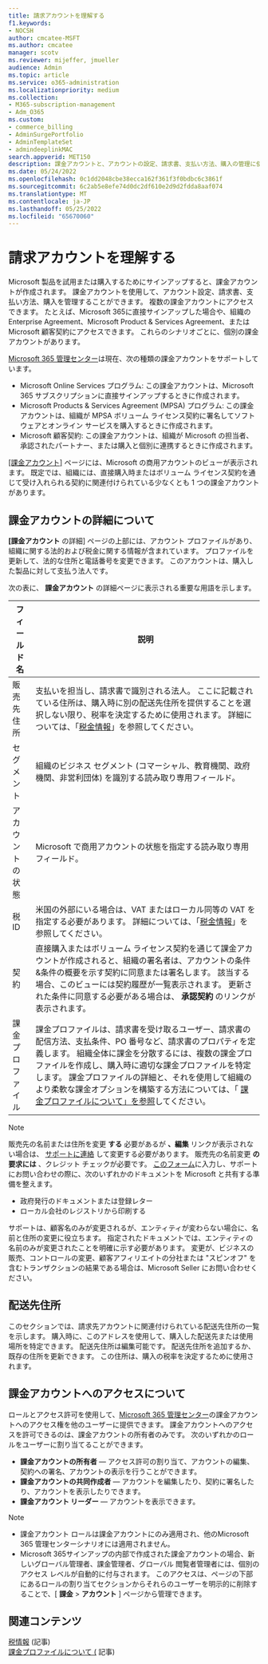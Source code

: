 ```yaml
---
title: 請求アカウントを理解する
f1.keywords:
- NOCSH
author: cmcatee-MSFT
ms.author: cmcatee
manager: scotv
ms.reviewer: mijeffer, jmueller
audience: Admin
ms.topic: article
ms.service: o365-administration
ms.localizationpriority: medium
ms.collection:
- M365-subscription-management
- Adm_O365
ms.custom:
- commerce_billing
- AdminSurgePortfolio
- AdminTemplateSet
- admindeeplinkMAC
search.appverid: MET150
description: 課金アカウントと、アカウントの設定、請求書、支払い方法、購入の管理に使用する方法について説明します。
ms.date: 05/24/2022
ms.openlocfilehash: 0c1dd2048cbe38ecca162f361f3f0bdbc6c3861f
ms.sourcegitcommit: 6c2ab5e8efe74d0dc2df610e2d9d2fdda8aaf074
ms.translationtype: MT
ms.contentlocale: ja-JP
ms.lasthandoff: 05/25/2022
ms.locfileid: "65670060"
---
```

# <a name="understand-billing-accounts"></a>請求アカウントを理解する

Microsoft 製品を試用または購入するためにサインアップすると、課金アカウントが作成されます。 課金アカウントを使用して、アカウント設定、請求書、支払い方法、購入を管理することができます。 複数の課金アカウントにアクセスできます。 たとえば、Microsoft 365に直接サインアップした場合や、組織のEnterprise Agreement、Microsoft Product & Services Agreement、またはMicrosoft 顧客契約にアクセスできます。 これらのシナリオごとに、個別の課金アカウントがあります。

<a href="https://go.microsoft.com/fwlink/p/?linkid=2024339" target="_blank">Microsoft 365 管理センター</a>は現在、次の種類の課金アカウントをサポートしています。

- Microsoft Online Services プログラム: この課金アカウントは、Microsoft 365 サブスクリプションに直接サインアップするときに作成されます。
- Microsoft Products & Services Agreement (MPSA) プログラム: この課金アカウントは、組織が MPSA ボリューム ライセンス契約に署名してソフトウェアとオンライン サービスを購入するときに作成されます。
- Microsoft 顧客契約: この課金アカウントは、組織が Microsoft の担当者、承認されたパートナー、または購入と個別に連携するときに作成されます。

<a href="https://go.microsoft.com/fwlink/p/?linkid=2084771" target="_blank">[課金アカウント]</a> ページには、Microsoft の商用アカウントのビューが表示されます。 既定では、組織には、直接購入時またはボリューム ライセンス契約を通じて受け入れられる契約に関連付けられている少なくとも 1 つの課金アカウントがあります。

## <a name="understand-billing-account-details"></a>課金アカウントの詳細について

**[課金アカウント** の詳細] ページの上部には、アカウント プロファイルがあり、組織に関する法的および税金に関する情報が含まれています。 プロファイルを更新して、法的な住所と電話番号を変更できます。 このアカウントは、購入した製品に対して支払う法人です。

次の表に、 **課金アカウント** の詳細ページに表示される重要な用語を示します。

| フィールド名 | 説明 |
|------------------|------------------------------------------------------------------------------------------------------------------------------------------------------------------------------------------------------------------------------------------------------------------------------|
| 販売先住所 | 支払いを担当し、請求書で識別される法人。 ここに記載されている住所は、購入時に別の配送先住所を提供することを選択しない限り、税率を決定するために使用されます。 詳細については、「[税金情報](billing-and-payments/tax-information.md)」を参照してください。 |
| セグメント | 組織のビジネス セグメント (コマーシャル、教育機関、政府機関、非営利団体) を識別する読み取り専用フィールド。 |
| アカウントの状態 | Microsoft で商用アカウントの状態を指定する読み取り専用フィールド。 |
| 税 ID | 米国の外部にいる場合は、VAT またはローカル同等の VAT を指定する必要があります。 詳細については、「[税金情報](billing-and-payments/tax-information.md)」を参照してください。 |
| 契約 | 直接購入またはボリューム ライセンス契約を通じて課金アカウントが作成されると、組織の署名者は、アカウントの条件&条件の概要を示す契約に同意または署名します。 該当する場合、このビューには契約履歴が一覧表示されます。 更新された条件に同意する必要がある場合は、 **承認契約** のリンクが表示されます。 |
| 課金プロファイル | 課金プロファイルは、請求書を受け取るユーザー、請求書の配信方法、支払条件、PO 番号など、請求書のプロパティを定義します。 組織全体に課金を分散するには、複数の課金プロファイルを作成し、購入時に適切な課金プロファイルを特定します。 課金プロファイルの詳細と、それを使用して組織のより柔軟な課金オプションを構築する方法については、「 [課金プロファイルについて」を参照](billing-and-payments/manage-billing-profiles.md)してください。 |

> [!NOTE]
> 販売先の名前または住所を変更 **する** 必要があるが **、編集** リンクが表示されない場合は、 [サポートに連絡](../admin/get-help-support.md) して変更する必要があります。 販売先の名前変更 **の要求には** 、クレジット チェックが必要です。 [このフォーム](https://www.microsoft.com/download/details.aspx?id=102732)に入力し、サポートにお問い合わせの際に、次のいずれかのドキュメントを Microsoft と共有する準備を整えます。
>
> - 政府発行のドキュメントまたは登録レター
> - ローカル会社のレジストリから印刷する
>
> サポートは、顧客名のみが変更されるが、エンティティが変わらない場合に、名前と住所の変更に役立ちます。 指定されたドキュメントでは、エンティティの名前のみが変更されたことを明確に示す必要があります。 変更が、ビジネスの販売、コントロールの変更、顧客アフィリエイトの分社または "スピンオフ" を含むトランザクションの結果である場合は、Microsoft Seller にお問い合わせください。

## <a name="shipping-addresses"></a>配送先住所

このセクションでは、請求先アカウントに関連付けられている配送先住所の一覧を示します。 購入時に、このアドレスを使用して、購入した配送先または使用場所を特定できます。 配送先住所は編集可能です。 配送先住所を追加するか、既存の住所を更新できます。 この住所は、購入の税率を決定するために使用されます。

## <a name="understand-access-to-billing-accounts"></a>課金アカウントへのアクセスについて

ロールとアクセス許可を使用して、<a href="https://go.microsoft.com/fwlink/p/?linkid=2024339" target="_blank">Microsoft 365 管理センター</a>の課金アカウントへのアクセス権を他のユーザーに提供できます。 課金アカウントへのアクセスを許可できるのは、課金アカウントの所有者のみです。 次のいずれかのロールをユーザーに割り当てることができます。

- **課金アカウントの所有者** &mdash; アクセス許可の割り当て、アカウントの編集、契約への署名、アカウントの表示を行うことができます。
- **課金アカウントの共同作成者** &mdash; アカウントを編集したり、契約に署名したり、アカウントを表示したりできます。
- **課金アカウント リーダー** &mdash; アカウントを表示できます。

> [!Note]
> - 課金アカウント ロールは課金アカウントにのみ適用され、他のMicrosoft 365 管理センターシナリオには適用されません。
> - Microsoft 365サインアップの内部で作成された課金アカウントの場合、新しいグローバル管理者、課金管理者、グローバル 閲覧者管理者には、個別のアクセス レベルが自動的に付与されます。 このアクセスは、ページの下部にあるロールの割り当てセクションからそれらのユーザーを明示的に削除することで、[ **課金** > **アカウント** ] ページから管理できます。

## <a name="related-content"></a>関連コンテンツ

[税情報](billing-and-payments/tax-information.md) (記事) \
[課金プロファイルについて (](billing-and-payments/manage-billing-profiles.md) 記事)
